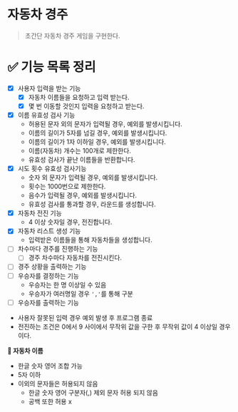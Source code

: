 # 자동차 경주

> 초간단 자동차 경주 게임을 구현한다.

# **✅ 기능 목록 정리**

- [x] 사용자 입력을 받는 기능
    - [x] 자동차 이름들을 요청하고 입력 받는다.
    - [x] 몇 번 이동할 것인지 입력을 요청하고 받는다.
- [x] 이름 유효성 검사 기능
    - 허용된 문자 외의 문자가 입력될 경우, 예외를 발생시킵니다.
    - 이름의 길이가 5자를 넘길 경우, 예외를 발생시킵니다.
    - 이름의 길이가 1자 이하일 경우, 예외를 발생시킵니다.
    - 이름(자동차) 개수는 100개로 제한한다.
    - 유효성 검사가 끝난 이름들을 반환합니다.
- [x] 시도 횟수 유효성 검사기능
    - 숫자 외 문자가 입력될 경우, 예외를 발생시킵니다.
    - 횟수는 1000번으로 제한한다.
    - 음수가 입력될 경우, 예외를 발생시킵니다.
    - 유효성 검사를 통과할 경우, 라운드를 생성합니다.
- [x] 자동차 전진 기능
    - 4 이상 숫자일 경우, 전진합니다.
- [x] 자동차 리스트 생성 기능
    - 입력받은 이름들을 통해 자동차들을 생성합니다.
- [ ] 차수마다 경주를 진행하는 기능
    - [ ] 경주 차수마다 자동차를 전진시킨다.
- [ ] 경주 상황을 출력하는 기능
- [ ] 우승자를 결정하는 기능
    - 우승자는 한 명 이상일 수 있음
    - 우승자가 여러명일 경우 `','`를 통해 구분
- [ ] 우승자를 출력하는 기능

- 사용자 잘못된 입력 경우 예외 발생 후 프로그램 종료
- 전진하는 조건은 0에서 9 사이에서 무작위 값을 구한 후 무작위 값이 4 이상일 경우이다.

**🤔 자동차 이름**

- 한글 숫자 영어 조합 가능
- 5자 이하
- 이외의 문자들은 허용되지 않음
    - 한글 숫자 영어 구분자(,) 제외 문자 허용 되지 않음
    - 공백 또한 허용 x